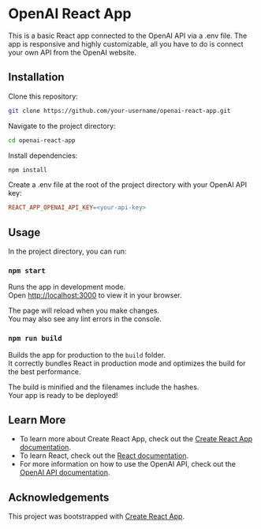 # OpenAI React App

This is a basic React app connected to the OpenAI API via a .env file. The app is responsive and highly customizable, all you have to do is connect your own API from the OpenAI website.

## Installation

Clone this repository:

```bash
git clone https://github.com/your-username/openai-react-app.git
```

Navigate to the project directory:

```bash
cd openai-react-app
```

Install dependencies:

```bash
npm install
```

Create a .env file at the root of the project directory with your OpenAI API key:

```makefile
REACT_APP_OPENAI_API_KEY=<your-api-key>
```

## Usage

In the project directory, you can run:

### `npm start`

Runs the app in development mode.\
Open [http://localhost:3000](http://localhost:3000) to view it in your browser.

The page will reload when you make changes.\
You may also see any lint errors in the console.

### `npm run build`

Builds the app for production to the `build` folder.\
It correctly bundles React in production mode and optimizes the build for the best performance.

The build is minified and the filenames include the hashes.\
Your app is ready to be deployed!

## Learn More

- To learn more about Create React App, check out the [Create React App documentation](https://facebook.github.io/create-react-app/docs/getting-started).
- To learn React, check out the [React documentation](https://reactjs.org/).
- For more information on how to use the OpenAI API, check out the [OpenAI API documentation](https://beta.openai.com/docs/).

## Acknowledgements

This project was bootstrapped with [Create React App](https://github.com/facebook/create-react-app).
